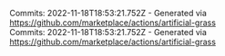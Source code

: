 Commits: 2022-11-18T18:53:21.752Z - Generated via https://github.com/marketplace/actions/artificial-grass
<br>
Commits: 2022-11-18T18:53:21.752Z - Generated via https://github.com/marketplace/actions/artificial-grass
<br>
